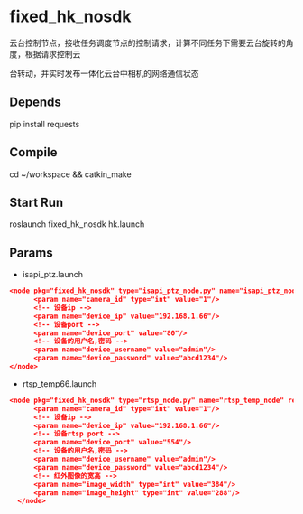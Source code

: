 # fixed_hk_nosdk

云台控制节点，接收任务调度节点的控制请求，计算不同任务下需要云台旋转的角度，根据请求控制云

台转动，并实时发布一体化云台中相机的网络通信状态

## Depends  
pip install requests  

## Compile
cd ~/workspace && catkin_make

## Start Run

roslaunch fixed_hk_nosdk hk.launch  


## Params
- isapi_ptz.launch  
```json
<node pkg="fixed_hk_nosdk" type="isapi_ptz_node.py" name="isapi_ptz_node" respawn="false" output="screen">
      <param name="camera_id" type="int" value="1"/>
      <!-- 设备ip -->
      <param name="device_ip" value="192.168.1.66"/>
      <!-- 设备port -->
      <param name="device_port" value="80"/>
      <!-- 设备的用户名,密码 -->
      <param name="device_username" value="admin"/>
      <param name="device_password" value="abcd1234"/>
</node>
```
- rtsp_temp66.launch  
```json
<node pkg="fixed_hk_nosdk" type="rtsp_node.py" name="rtsp_temp_node" respawn="false" output="screen">
      <param name="camera_id" type="int" value="1"/>
      <!-- 设备ip -->
      <param name="device_ip" value="192.168.1.66"/>
      <!-- 设备rtsp port -->
      <param name="device_port" value="554"/>
      <!-- 设备的用户名,密码 -->
      <param name="device_username" value="admin"/>
      <param name="device_password" value="abcd1234"/>
      <!-- 红外图像的宽高 -->
      <param name="image_width" type="int" value="384"/>
      <param name="image_height" type="int" value="288"/>
  </node>
```